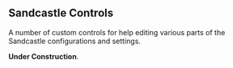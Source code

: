 ## Sandcastle Controls
A number of custom controls for help editing various parts of the Sandcastle configurations and settings. 

**Under Construction**.